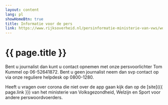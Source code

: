 ```yaml
---
layout: content
lang: pl
showHomeBtn: true
title: Informatie voor de pers
link: https://www.rijksoverheid.nl/persinformatie-ministerie-van-vws/woordvoerders
---
```


# {{ page.title }}

Bent u journalist dan kunt u contact opnemen met onze persvoorlichter Tom Kummel op 06-52641872. Bent u geen journalist neem dan svp contact op via onze reguliere helpdesk op 0800-1280.

Heeft u vragen over corona die niet over de app gaan kijk dan op de [site]({{ page.link }}) van het ministerie van Volksgezondheid, Welzijn en Sport voor andere perswoordvoerders.

